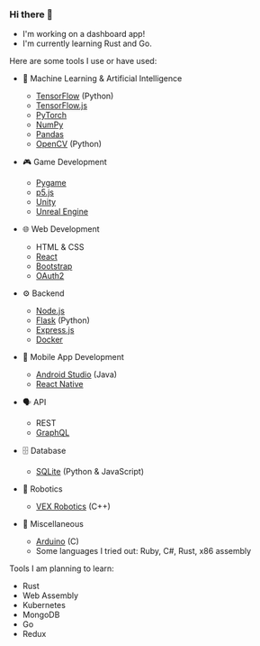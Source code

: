 ### Hi there 👋

<!--
**pokir/pokir** is a ✨ _special_ ✨ repository because its `README.md` (this file) appears on your GitHub profile.

Here are some ideas to get you started:

- 🔭 I’m currently working on ...
- 🌱 I’m currently learning ...
- 👯 I’m looking to collaborate on ...
- 🤔 I’m looking for help with ...
- 💬 Ask me about ...
- 📫 How to reach me: ...
- 😄 Pronouns: ...
- ⚡ Fun fact: ...
-->

- I'm working on a dashboard app!
- I'm currently learning Rust and Go.

Here are some tools I use or have used:

- 🧠 Machine Learning & Artificial Intelligence
  - [TensorFlow](https://www.tensorflow.org/) (Python)
  - [TensorFlow.js](https://www.tensorflow.org/js)
  - [PyTorch](https://pytorch.org/)
  - [NumPy](https://numpy.org/)
  - [Pandas](https://pandas.pydata.org/)
  - [OpenCV](https://docs.opencv.org/master/) (Python)

- 🎮 Game Development
  - [Pygame](https://www.pygame.org/)
  - [p5.js](https://p5js.org/)
  - [Unity](https://unity.com/)
  - [Unreal Engine](https://www.unrealengine.com/)

- 🌐 Web Development
  - HTML & CSS
  - [React](https://reactjs.org/)
  - [Bootstrap](https://getbootstrap.com/)
  - [OAuth2](https://oauth.net/2/)

- ⚙️ Backend
  - [Node.js](https://nodejs.dev/)
  - [Flask](https://flask.palletsprojects.com/) (Python)
  - [Express.js](https://expressjs.com/)
  - [Docker](https://www.docker.com/)

- 📱 Mobile App Development
  - [Android Studio](https://developer.android.com/studio/) (Java)
  - [React Native](https://reactnative.dev/)

- 🗣️ API
  - REST
  - [GraphQL](https://graphql.org/)

- 🗄️ Database
  - [SQLite](https://www.sqlite.org/) (Python & JavaScript)

- 🤖 Robotics
  - [VEX Robotics](https://www.vexrobotics.com/) (C++)

- 🧰 Miscellaneous
  - [Arduino](https://www.arduino.cc/) (C)
  - Some languages I tried out: Ruby, C#, Rust, x86 assembly

Tools I am planning to learn:

  - Rust
  - Web Assembly
  - Kubernetes
  - MongoDB
  - Go
  - Redux
